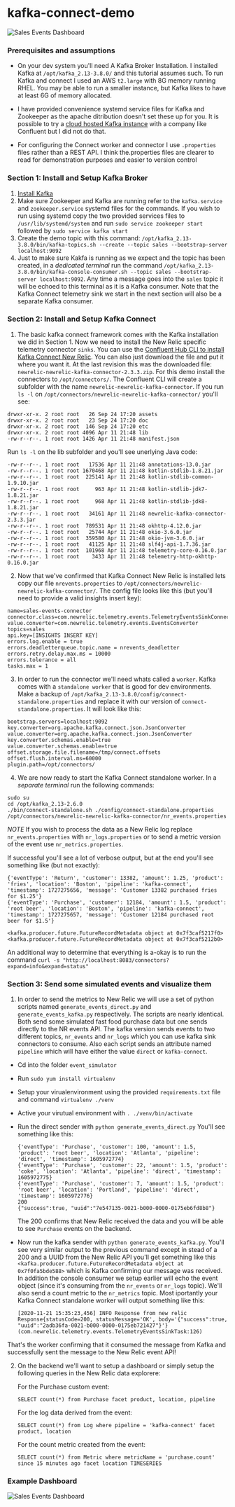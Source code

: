 # kafka-connect-demo

![Sales Events Dashboard](./sales_events_dashboard_banner.png)


### Prerequisites and assumptions

- On your dev system you'll need A Kafka Broker Installation.  I installed Kafka at `/opt/kafka_2.13-3.8.0/` and this tutorial assumes such.  To run Kafka and connect I used an AWS `t2.large` with 8G memory running RHEL.  You may be able to run a smaller instance, but Kafka likes to have at least 6G of memory allocated.

- I have provided convenience systemd service files for Kafka and Zookeeper as the apache ditribution doesn't set these up for you.  It is possible to try a [cloud hosted Kafka instance](https://www.confluent.io/confluent-cloud) with a company like Confluent but I did not do that.

- For configuring the Connect worker and connector I use `.properties` files rather than a REST API.  I think the.properties files are clearer to read for demonstration purposes and easier to version control

### Section 1: Install and Setup Kafka Broker

1. [Install Kafka](https://kafka.apache.org/quickstart) 
2. Make sure Zookeeper and Kafka are running refer to the `kafka.service` and `zookeeper.service` systemd files for the commands.  If you wish to run using systemd copy the two provided services files to `/usr/lib/systemd/system` and run `sudo service zookeeper start` followed by `sudo service kafka start`
3. Create the demo topic with this command: `/opt/kafka_2.13-3.8.0/bin/kafka-topics.sh --create --topic sales --bootstrap-server localhost:9092`
4. Just to make sure Kakfa is running as we expect and the topic has been created, in a *dedicated terminal* run the command `/opt/kafka_2.13-3.8.0/bin/kafka-console-consumer.sh --topic sales --bootstrap-server localhost:9092`.  Any time a message goes into the `sales` topic it will be echoed to this terminal as it is a Kafka consumer.  Note that the Kafka Connect telemetry sink we start in the next section will also be a separate Kafka consumer.

### Section 2: Install and Setup Kafka Connect
1. The basic kafka connect framework comes with the Kafka installation we did in Section 1.  Now we need to install the New Relic specific telemetry connector `sinks`.   You can use the [Confluent Hub CLI to install Kafka Connect New Relic](https://www.confluent.io/hub/newrelic/newrelic-kafka-connector).   You can also just download the file and put it where you want it.  At the last revision this was the downloaded file: `newrelic-newrelic-kafka-connector-2.3.3.zip`.  For this demo install the connectors to `/opt/connectors/`.   The Confluent CLI will create a subfolder with the name `newrelic-newrelic-kafka-connector`.  If you run `ls -l` on `/opt/connectors/newrelic-newrelic-kafka-connector/` you'll see:

```
drwxr-xr-x. 2 root root   26 Sep 24 17:20 assets
drwxr-xr-x. 2 root root   23 Sep 24 17:20 doc
drwxr-xr-x. 2 root root  146 Sep 24 17:20 etc
drwxr-xr-x. 2 root root 4096 Apr 11 21:48 lib
-rw-r--r--. 1 root root 1426 Apr 11 21:48 manifest.json
```

Run `ls -l` on the lib subfolder and you'll see unerlying Java code:

```
-rw-r--r--. 1 root root   17536 Apr 11 21:48 annotations-13.0.jar
-rw-r--r--. 1 root root 1670468 Apr 11 21:48 kotlin-stdlib-1.8.21.jar
-rw-r--r--. 1 root root  225141 Apr 11 21:48 kotlin-stdlib-common-1.9.10.jar
-rw-r--r--. 1 root root     963 Apr 11 21:48 kotlin-stdlib-jdk7-1.8.21.jar
-rw-r--r--. 1 root root     968 Apr 11 21:48 kotlin-stdlib-jdk8-1.8.21.jar
-rw-r--r--. 1 root root   34161 Apr 11 21:48 newrelic-kafka-connector-2.3.3.jar
-rw-r--r--. 1 root root  789531 Apr 11 21:48 okhttp-4.12.0.jar
-rw-r--r--. 1 root root   25744 Apr 11 21:48 okio-3.6.0.jar
-rw-r--r--. 1 root root  359580 Apr 11 21:48 okio-jvm-3.6.0.jar
-rw-r--r--. 1 root root   41125 Apr 11 21:48 slf4j-api-1.7.36.jar
-rw-r--r--. 1 root root  101968 Apr 11 21:48 telemetry-core-0.16.0.jar
-rw-r--r--. 1 root root    3433 Apr 11 21:48 telemetry-http-okhttp-0.16.0.jar
```

2. Now that we've confirmed that Kafka Connect New Relic is installed lets copy our file `nrevents.properties` to `/opt/connectors/newrelic-newrelic-kafka-connector/`.  The config file looks like this (but you'll need to provide a valid insights insert key):

```
name=sales-events-connector
connector.class=com.newrelic.telemetry.events.TelemetryEventsSinkConnector
value.converter=com.newrelic.telemetry.events.EventsConverter
topics=sales
api.key=[INSIGHTS INSERT KEY]
errors.log.enable = true
errors.deadletterqueue.topic.name = nrevents_deadletter
errors.retry.delay.max.ms = 10000
errors.tolerance = all
tasks.max = 1
```

3. In order to run the connector we'll need whats called a `worker`.  Kafka comes with a `standalone worker` that is good for dev environments.  Make a backup of `/opt/kafka_2.13-3.8.0/config/connect-standalone.properties` and replace it with our version of `connect-standalone.properties`.  It will look like this:

```
bootstrap.servers=localhost:9092
key.converter=org.apache.kafka.connect.json.JsonConverter
value.converter=org.apache.kafka.connect.json.JsonConverter
key.converter.schemas.enable=true
value.converter.schemas.enable=true
offset.storage.file.filename=/tmp/connect.offsets
offset.flush.interval.ms=60000
plugin.path=/opt/connectors/
```

4. We are now ready to start the Kafka Connect standalone worker.  In a *separate terminal* run the following commands:

```
sudo su
cd /opt/kafka_2.13-2.6.0
./bin/connect-standalone.sh ./config/connect-standalone.properties /opt/connectors/newrelic-newrelic-kafka-connector/nr_events.properties
```

*NOTE* If you wish to process the data as a New Relic log replace `nr_events.properties` with `nr_logs.properties` or to send a metric version of the event use `nr_metrics.properties`.

If successful you'll see a lot of verbose output, but at the end you'll see something like (but not exactly):

```
{'eventType': 'Return', 'customer': 13382, 'amount': 1.25, 'product': 'fries', 'location': 'Boston', 'pipeline': 'kafka-connect', 'timestamp': 1727275656, 'message': 'Customer 13382 purchased fries for $1.25'}
{'eventType': 'Purchase', 'customer': 12184, 'amount': 1.5, 'product': 'root beer', 'location': 'Boston', 'pipeline': 'kafka-connect', 'timestamp': 1727275657, 'message': 'Customer 12184 purchased root beer for $1.5'}

<kafka.producer.future.FutureRecordMetadata object at 0x7f3caf5217f0>
<kafka.producer.future.FutureRecordMetadata object at 0x7f3caf5212b0>
```

An additional way to determine that everything is a-okay is to run the command `curl -s "http://localhost:8083/connectors?expand=info&expand=status"`

### Section 3: Send some simulated events and visualize them

1. In order to send the metrics to New Relic we will use a set of python scripts named `generate_events_direct.py` and `generate_events_kafka.py` respectively.  The scripts are nearly identical.  Both send some simulated fast food purchase data but one sends directly to the NR events API.  The kafka version sends events to two different topics, `nr_events` and `nr_logs` which you can use kafka sink connectors to consume.  Also each script sends an attribute named `pipeline` which will have either the value `direct` or `kafka-connect`.

- Cd into the folder `event_simulator`
- Run `sudo yum install virtualenv`
- Setup your virualenvironment using the provided `requirements.txt` file and command `virtualenv ./venv`
- Active your virutual environment with `. ./venv/bin/activate`
- Run the direct sender with `python generate_events_direct.py`  You'll see something like this:

    ```
    {'eventType': 'Purchase', 'customer': 100, 'amount': 1.5, 'product': 'root beer', 'location': 'Atlanta', 'pipeline': 'direct', 'timestamp': 1605972774}
    {'eventType': 'Purchase', 'customer': 22, 'amount': 1.5, 'product': 'coke', 'location': 'Atlanta', 'pipeline': 'direct', 'timestamp': 1605972775}
    {'eventType': 'Purchase', 'customer': 7, 'amount': 1.5, 'product': 'root beer', 'location': 'Portland', 'pipeline': 'direct', 'timestamp': 1605972776}
    200
    {"success":true, "uuid":"7e547135-0021-b000-0000-0175eb6fd8b8"}
    ```

    The 200 confirms that New Relic received the data and you will be able to see `Purchase` events on the backend.

- Now run the kafka sender with `python generate_events_kafka.py`.  You'll see very similar output to the previous command except in stead of a 200 and a UUID from the New Relic API you'll get something like this `<kafka.producer.future.FutureRecordMetadata object at 0x7f0fa5bde588>` which is Kafka confirming our message was received.  In addition the console consumer we setup earlier will echo the event object (since it's consuming from the `nr_events` or `nr_logs` topic).  We'll also send a count metric to the `nr_metrics` topic.  Most iportantly your Kafka Connect standalone worker will output something like this:

    ```
    [2020-11-21 15:35:23,456] INFO Response from new relic Response{statusCode=200, statusMessage='OK', body='{"success":true, "uuid":"2adb36fa-0021-b000-0000-0175eb721427"}'} (com.newrelic.telemetry.events.TelemetryEventsSinkTask:126)
    ```

That's the worker confirming that it consumed the message from Kafka and successfully sent the message to the New Relic event API!

2. On the backend we'll want to setup a dashboard or simply setup the following queries in the New Relic data explorere: 


    For the Purchase custom event:

    `SELECT count(*) from Purchase facet product, location, pipeline`

    For the log data derived from the event:

    `SELECT count(*) from Log where pipeline = 'kafka-connect' facet product, location`

    For the count metric created from the event:

    `SELECT count(*) from Metric where metricName = 'purchase.count'  since 15 minutes ago facet location TIMESERIES`

### Example Dashboard

![Sales Events Dashboard](./sales_events_dashboard.png)


